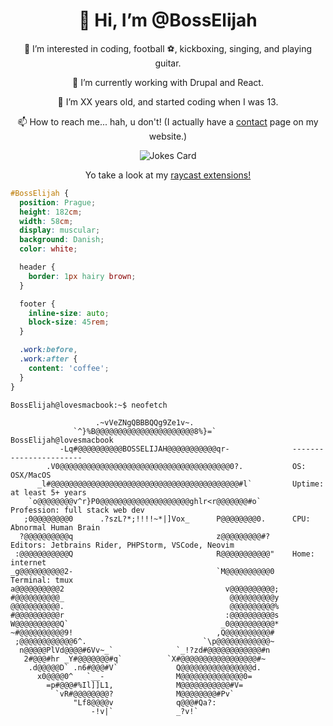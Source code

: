 <div align="center">
  
<h1>👋 Hi, I’m @BossElijah</h1>
  
👀 I’m interested in coding, football ⚽, kickboxing, singing, and playing guitar.

🌱 I’m currently working with Drupal and React.

💞️ I’m XX years old, and started coding when I was 13.

📫 How to reach me... hah, u don't! (I actually have a [contact]([bosselijah.github.io/contact](https://bosselijah.github.io/#/contact)) page on my website.)

![Jokes Card](https://readme-jokes.vercel.app/api)

Yo take a look at my [raycast extensions!](https://www.raycast.com/BossElijah)

</div>

```css
#BossElijah { 
  position: Prague; 
  height: 182cm;
  width: 58cm;
  display: muscular; 
  background: Danish; 
  color: white;

  header {
    border: 1px hairy brown;
  }

  footer {
    inline-size: auto;
    block-size: 45rem;
  }

  .work:before,
  .work:after {
    content: 'coffee';
  }
}
```

```console
BossElijah@lovesmacbook:~$ neofetch

                   .~vVeZNgQBBBQQg9Ze1v~.                   
              `^}%B@@@@@@@@@@@@@@@@@@@@@@8%}=`                 BossElijah@lovesmacbook
           -Lq#@@@@@@@@@@BOSSELIJAH@@@@@@@@@@@qr-              -----------------------
        .V0@@@@@@@@@@@@@@@@@@@@@@@@@@@@@@@@@@@@@@0?.           OS: OSX/MacOS
      _l#@@@@@@@@@@@@@@@@@@@@@@@@@@@@@@@@@@@@@@@@@@#l`         Uptime: at least 5+ years
    `o@@@@@@@@v^r}P0@@@@@@@@@@@@@@@@@@@@ghlr<r@@@@@@@#o`       Profession: full stack web dev
   ;0@@@@@@@@0      .?szL?*;!!!!~*|]Vox_      P@@@@@@@@0.      CPU: Abnormal Human Brain
  ?@@@@@@@@@@q                                z@@@@@@@@@#?     Editors: Jetbrains Rider, PHPStorm, VSCode, Neovim
 :@@@@@@@@@@@Q                                R@@@@@@@@@@@"    Home: internet
_g@@@@@@@@@@2-                                `M@@@@@@@@@@0    Terminal: tmux
a@@@@@@@@@@2                                    v@@@@@@@@@@;   
#@@@@@@@@@@_                                     @@@@@@@@@@y   
@@@@@@@@@@@.                                     @@@@@@@@@@%   
#@@@@@@@@@@r                                    :@@@@@@@@@@s   
W@@@@@@@@@@Q`                                  _0@@@@@@@@@@*   
~#@@@@@@@@@@9!                                ,Q@@@@@@@@@@#    
 ;@@@@@@@@@@@@6^.                          `\p@@@@@@@@@@@@~    
  n@@@@@PlVd@@@@#6Vv~_`              `_!?zd#@@@@@@@@@@@@#n     
   2#@@@#hr _Y#@@@@@@@#q`          `X#@@@@@@@@@@@@@@@@@#~      
    .d@@@@@D` .n6#@@@#V`             Q@@@@@@@@@@@@@@@@d.
      x0@@@@0^   `__-                M@@@@@@@@@@@@@@0=         
        =p#@@@#%Il]]L1,              M@@@@@@@@@@@#V=           
          `vR#@@@@@@@@?              M@@@@@@@@#Pv`             
              "Lf8@@@@v              q@@@#Qa?:                 
                  -!v|`              _?v!`                     
```
